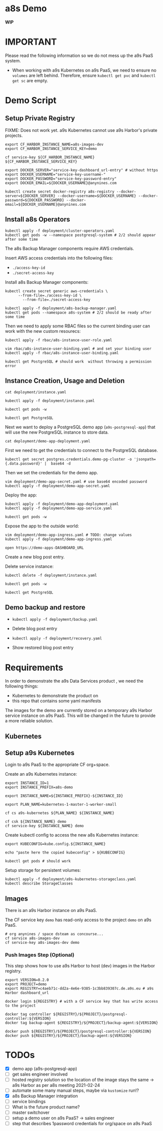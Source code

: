 # a8s Demo

**WIP**

# IMPORTANT

Please read the following information so we do not mess up the a9s PaaS system.

- When working with a9s Kubernetes on a9s PaaS, we need to ensure no `volumes`
are left behind. Therefore, ensure `kubectl get pvc` and `kubectl get sc` are
empty.

# Demo Script

## Setup Private Registry

FIXME: Does not work yet. a9s Kubernetes cannot use a9s Harbor's private projects.

```shell
export CF_HARBOR_INSTANCE_NAME=a8s-images-dev
export CF_HARBOR_INSTANCE_SERVICE_KEY=demo

cf service-key ${CF_HARBOR_INSTANCE_NAME} ${CF_HARBOR_INSTANCE_SERVICE_KEY}
```

```shell
export DOCKER_SERVER="service-key-dashboard_url-entry" # without https
export DOCKER_USERNAME="service-key-username-"
export DOCKER_PASSWORD="service-key-password-entry"
export DOCKER_EMAIL=${DOCKER_USERNAME}@anynines.com

kubectl create secret docker-registry a8s-registry --docker-server=${DOCKER_SERVER} --docker-username=${DOCKER_USERNAME} --docker-password=${DOCKER_PASSWORD} --docker-email=${DOCKER_USERNAME}@anynines.com
```

## Install a8s Operators

```shell
kubectl apply -f deployment/cluster-operators.yaml
kubectl get pods -w --namespace postgresql-system # 2/2 should appear after some time
```

The a8s Backup Manager components require AWS credentials.

Insert AWS access credentials into the following files:
- `./access-key-id`
- `./secret-access-key`

Install a8s Backup Manager components:

```shell
kubectl create secret generic aws-credentials \
      --from-file=./access-key-id \
        --from-file=./secret-access-key
```

```shell
kubectl apply -f deployment/a8s-backup-manager.yaml
kubectl get pods --namespace a8s-system # 2/2 should be ready after some time
```

Then we need to apply some RBAC files so the current binding user can work with
the new custom resourecs:

```shell
kubectl apply -f rbac/a8s-instance-user-role.yaml

vim rbac/a8s-instance-user-binding.yaml # and set your binding user
kubectl apply -f rbac/a8s-instance-user-binding.yaml

kubectl get PostgreSQL # should work  without throwing a permission error
```


## Instance Creation, Usage and Deletion

```shell
cat deployment/instance.yaml

kubectl apply -f deployment/instance.yaml

kubectl get pods -w

kubectl get PostgreSQL
```

Next we want to deploy a PostgreSQL demo app (`a9s-postgresql-app`) that will
use the new PostgreSQL instance to store data.

```shell
cat deployment/demo-app-deployment.yaml
```

First we need to get the credentials to connect to the PostgreSQL database.

```
kubectl get secret postgres.credentials.demo-pg-cluster -o 'jsonpath={.data.password}' |  base64 -d
```

Then we set the credentials for the demo app.

```shell
vim deployment/demo-app-secret.yaml # use base64 encoded password
kubectl apply -f deployment/demo-app-secret.yaml
```

Deploy the app:

```shell
kubectl apply -f deployment/demo-app-deployment.yaml
kubectl apply -f deployment/demo-app-service.yaml

kubectl get pods -w
```

Expose the app to the outside world:

```shell
vim deployment/demo-app-ingress.yaml # TODO: change values
kubectl apply -f deployment/demo-app-ingress.yaml
```

```shell
open https://demo-apps-DASHBOARD_URL
```

Create a new blog post entry.

Delete service instance:
```shell
kubectl delete -f deployment/instance.yaml

kubectl get pods -w

kubectl get PostgreSQL
```

## Demo backup and restore

- `kubectl apply -f deployment/backup.yaml`

- Delete blog post entry
- `kubectl apply -f deployment/recovery.yaml`
- Show restored blog post entry

# Requirements

In order to demonstrate the a9s Data Services product , we need the following
things:
- Kubernetes to demonstrate the product on
- this repo that contains some yaml manifests

The images for the demo are currently stored on a temporary a9s Harbor service
instance on a9s PaaS. This will be changed in the future to provide a more
reliable solution.

## Kubernetes

## Setup a9s Kubernetes

Login to a9s PaaS to the appropriate CF org+space.

Create an a9s Kubernetes instance:

```shell
export INSTANCE_ID=1
export INSTANCE_PREFIX=a8s-demo

export INSTANCE_NAME=${INSTANCE_PREFIX}-${INSTANCE_ID}

export PLAN_NAME=kubernetes-1-master-1-worker-small

cf cs a9s-kubernetes ${PLAN_NAME} ${INSTANCE_NAME}

cf csk ${INSTANCE_NAME} demo
cf service-key ${INSTANCE_NAME} demo
```

Create kubectl config to access the new a8s Kubernetes instance:

```shell
export KUBECONFIG=kube.config.${INSTANCE_NAME}

echo "paste here the copied kubeconfig" > ${KUBECONFIG}

kubectl get pods # should work
```

Setup storage for persistent volumes:
```shell
kubectl apply -f deployment/a9s-kubernetes-storageclass.yaml
kubectl describe StorageClasses
```

## Images

There is an a9s Harbor instance on a9s PaaS.

The CF service key `demo` has read-only access to the project `demo`
on a9s PaaS.

```
# org anynines / space dsteam as concourse...
cf service a8s-images-dev
cf service-key a8s-images-dev demo
```


### Push Images Step (Optional)

This step shows how to use a9s Harbor to host (dev) images in the Harbor
registry.


```shell
export VERSION=0.2.0
export PROJECT=demo
export REGISTRY=c4aeb71c-dd2a-4e6e-9385-1c3bb839307c.de.a9s.eu # a9s Harbor dashboard_url

docker login ${REGISTRY} # with a CF service key that has write access to the project

docker tag controller ${REGISTRY}/${PROJECT}/postgresql-controller:${VERSION}
docker tag backup-agent ${REGISTRY}/${PROJECT}/backup-agent:${VERSION}

docker push ${REGISTRY}/${PROJECT}/postgresql-controller:${VERSION}
docker push ${REGISTRY}/${PROJECT}/backup-agent:${VERSION}
```

# TODOs

- [x] demo app (a9s-postgresql-app)
- [ ] get sales engineer involved
- [ ] hosted registry solution so the location of the image stays the same ->
  a9s Harbor as per a8s meeting 2021-02-24
- [ ] automate some many manual steps, maybe via `kustomize` run!?
- [x] a8s Backup Manager integration
- [ ] service bindings
- [ ] What is the future product name?
- [ ] master switchover
- [ ] setup a demo user on a9s PaaS? -> sales engineer
- [ ] step that describes 1password credentials for org/space on a9s PaaS
